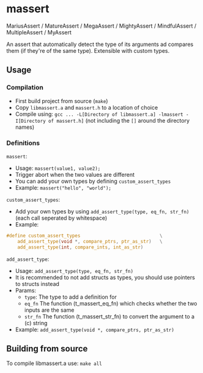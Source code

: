 # massert
MariusAssert / MatureAssert / MegaAssert / MightyAssert / MindfulAssert / MultipleAssert / MyAssert

An assert that automatically detect the type of its arguments ad compares them (if they're of the same type). Extensible with custom types.

## Usage
### Compilation
* First build project from source (`make`)
* Copy `libmassert.a` and `massert.h` to a location of choice
* Compile using: `gcc ... -L[Directory of libmassert.a] -lmassert -I[Directory of massert.h]` (not including the `[]` around the directory names)

### Definitions
`massert`:
* Usage: `massert(value1, value2);`
* Trigger abort when the two values are different
* You can add your own types by defining `custom_assert_types`
* Example: `massert("hello", "world");`

`custom_assert_types`:
* Add your own types by using `add_assert_type(type, eq_fn, str_fn)` (each call seperated by whitespace)
* Example:
```c
#define custom_assert_types                             \
	add_assert_type(void *, compare_ptrs, ptr_as_str)   \
	add_assert_type(int, compare_ints, int_as_str)
```

`add_assert_type`:
* Usage: `add_assert_type(type, eq_fn, str_fn)`
* It is recommended to not add structs as types, you should use pointers to structs instead
* Params:
  * `type`: The type to add a definition for
  * `eq_fn` The function (t_massert_eq_fn) which checks whether the two inputs are the same
  * `str_fn` The function (t_massert_str_fn) to convert the argument to a (c) string
* Example: `add_assert_type(void *, compare_ptrs, ptr_as_str)`

## Building from source
To compile libmassert.a use: `make all`
